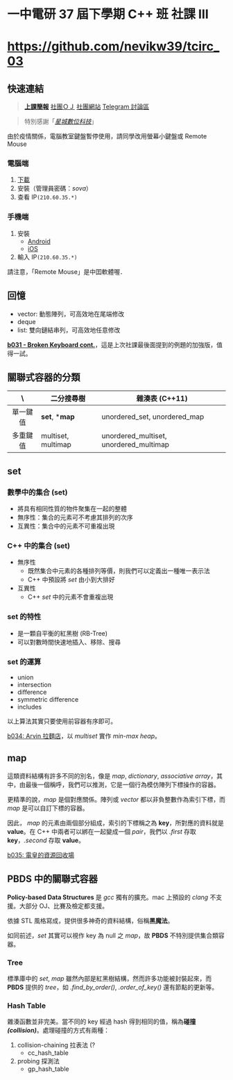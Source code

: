 # 一中電研 37 屆下學期 C++ 班 社課 Ⅲ
# https://github.com/nevikw39/tcirc_03

## 快速連結

> **[上課簡報](https://www.icloud.com/keynote/0FTWiX1kLnyxpK2Q4VdlOxnsQ#tcirc_03)**
> [社團ＯＪ](https://judge.tcirc.tw)
> [社團網站](https://tcirc.tw)
> [Telegram 討論區](https://t.me/joinchat/KUNytVBKySskb35M4TdOig)

> 特別感謝「*[星城數位科技](http://xincastle.com/)*」

由於疫情關係，電腦教室鍵盤暫停使用，請同學改用螢幕小鍵盤或 Remote Mouse

### 電腦端
1. [下載](https://www.remotemouse.net/downloads/RemoteMouse.exe)
2. 安裝（管理員密碼：*sova*）
3. 查看 IP`(210.60.35.*)`

### 手機端
1. 安裝
    - [Android](https://play.google.com/store/apps/details?id=com.hungrybolo.remotemouseandroid)
    - [iOS](https://itunes.apple.com/app/id385894596?mt=8)
2. 輸入 IP`(210.60.35.*)`

請注意，「Remote Mouse」是中囯軟體喔．

## 回憶
- vector: 動態陣列，可高效地在尾端修改
- deque
- list: 雙向鏈結串列，可高效地任意修改

**[b031 - Broken Keyboard cont.](https://judge.tcirc.tw/ShowProblem?problemid=b031)**，這是上次社課最後面提到的例題的加強版，值得一試。

## 關聯式容器的分類
\      |      二分搜尋樹     | 雜湊表 (C++11)
:-----:|-------------------|---
單一鍵值 | **set**, ***map** | unordered_set, unordered_map
多重鍵值 | multiset, multimap| unordered_multiset, unordered_multimap

## set
### 數學中的集合 (set)
- 將具有相同性質的物件聚集在一起的整體
- 無序性：集合的元素可不考慮其排列的次序
- 互異性：集合中的元素不可重複出現
### C++ 中的集合 (set)
- 無序性
    * 既然集合中元素的各種排列等價，則我們可以定義出一種唯一表示法
    * C++ 中預設將 *set* 由小到大排好
- 互異性
    * C++ *set* 中的元素不會重複出現
### set 的特性
- 是一顆自平衡的紅黑樹 (RB-Tree)
- 可以對數時間快速地插入、移除、搜尋

### set 的運算
- union
- intersection
- difference
- symmetric difference
- includes

以上算法其實只要使用前容器有序即可。

[b034: Arvin 拉麵店](https://judge.tcirc.tw/ShowProblem?problemid=b034)，以 *multiset* 實作 *min-max heap*。

## map
這類資料結構有許多不同的別名，像是 *map*, *dictionary*, *associative array*，其中，由最後一個稱呼，我們可以推測，它是一個行為模仿陣列下標操作的容器。

更精準的說，*map* 是個對應關係。陣列或 *vector* 都以非負整數作為索引下標，而 *map* 是可以自訂下標的容器。

因此， *map* 的元素由兩個部分組成，索引的下標稱之為 **key**，所對應的資料就是 **value**。在 C++ 中兩者可以綁在一起變成一個 *pair*，我們以 *.first* 存取 **key**，*.second* 存取 **value**。

[b035: 電皇的資源回收場](https://judge.tcirc.tw/ShowProblem?problemid=b035)

## PBDS 中的關聯式容器
**Policy-based Data Structures** 是 *gcc* 獨有的擴充。mac 上預設的 *clang* 不支援。大部分 OJ、比賽及檢定都支援。

依據 STL 風格寫成，提供很多神奇的資料結構，俗稱**黑魔法**。

如同前述，*set* 其實可以視作 key 為 null 之 *map*，故 **PBDS** 不特別提供集合類容器。

### Tree

標準庫中的 *set*, *map* 雖然內部是紅黑樹結構，然而許多功能被封裝起來，而 **PBDS** 提供的 *tree*，如 *.find_by_order()*, *.order_of_key()* 還有節點的更新等。

### Hash Table
雜湊函數並非完美。當不同的 key 經過 hash 得到相同的值，稱為**碰撞 _(collision)_**。處理碰撞的方式有兩種：

1. collision-chaining 拉表法 (?
    - cc_hash_table
2. probing 探測法
    - gp_hash_table
